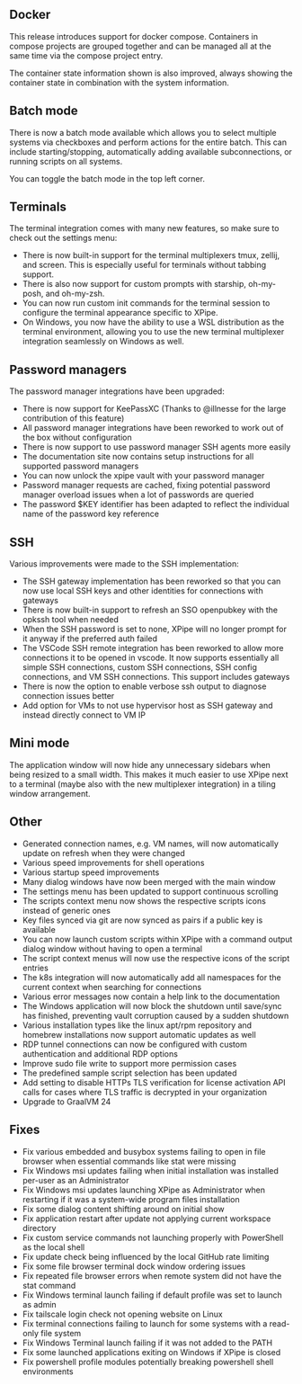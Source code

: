 ## Docker

This release introduces support for docker compose. Containers in compose projects are grouped together and can be managed all at the same time via the compose project entry.

The container state information shown is also improved, always showing the container state in combination with the system information.

## Batch mode

There is now a batch mode available which allows you to select multiple systems via checkboxes and perform actions for the entire batch. This can include starting/stopping, automatically adding available subconnections, or running scripts on all systems.

You can toggle the batch mode in the top left corner.

## Terminals

The terminal integration comes with many new features, so make sure to check out the settings menu:
- There is now built-in support for the terminal multiplexers tmux, zellij, and screen. This is especially useful for terminals without tabbing support.
- There is also now support for custom prompts with starship, oh-my-posh, and oh-my-zsh.
- You can now run custom init commands for the terminal session to configure the terminal appearance specific to XPipe.
- On Windows, you now have the ability to use a WSL distribution as the terminal environment, allowing you to use the new terminal multiplexer integration seamlessly on Windows as well.

## Password managers

The password manager integrations have been upgraded:
- There is now support for KeePassXC (Thanks to @illnesse for the large contribution of this feature)
- All password manager integrations have been reworked to work out of the box without configuration
- There is now support to use password manager SSH agents more easily
- The documentation site now contains setup instructions for all supported password managers
- You can now unlock the xpipe vault with your password manager
- Password manager requests are cached, fixing potential password manager overload issues when a lot of passwords are queried
- The password $KEY identifier has been adapted to reflect the individual name of the password key reference

## SSH

Various improvements were made to the SSH implementation:
- The SSH gateway implementation has been reworked so that you can now use local SSH keys and other identities for connections with gateways
- There is now built-in support to refresh an SSO openpubkey with the opkssh tool when needed
- When the SSH password is set to none, XPipe will no longer prompt for it anyway if the preferred auth failed
- The VSCode SSH remote integration has been reworked to allow more connections it to be opened in vscode. It now supports essentially all simple SSH connections, custom SSH connections, SSH config connections, and VM SSH connections. This support includes gateways
- There is now the option to enable verbose ssh output to diagnose connection issues better
- Add option for VMs to not use hypervisor host as SSH gateway and instead directly connect to VM IP

## Mini mode

The application window will now hide any unnecessary sidebars when being resized to a small width. This makes it much easier to use XPipe next to a terminal (maybe also with the new multiplexer integration) in a tiling window arrangement.

## Other

- Generated connection names, e.g. VM names, will now automatically update on refresh when they were changed
- Various speed improvements for shell operations
- Various startup speed improvements
- Many dialog windows have now been merged with the main window
- The settings menu has been updated to support continuous scrolling
- The scripts context menu now shows the respective scripts icons instead of generic ones
- Key files synced via git are now synced as pairs if a public key is available
- You can now launch custom scripts within XPipe with a command output dialog window without having to open a terminal
- The script context menus will now use the respective icons of the script entries
- The k8s integration will now automatically add all namespaces for the current context when searching for connections
- Various error messages now contain a help link to the documentation
- The Windows application will now block the shutdown until save/sync has finished, preventing vault corruption caused by a sudden shutdown
- Various installation types like the linux apt/rpm repository and homebrew installations now support automatic updates as well
- RDP tunnel connections can now be configured with custom authentication and additional RDP options
- Improve sudo file write to support more permission cases
- The predefined sample script selection has been updated
- Add setting to disable HTTPs TLS verification for license activation API calls for cases where TLS traffic is decrypted in your organization
- Upgrade to GraalVM 24

## Fixes

- Fix various embedded and busybox systems failing to open in file browser when essential commands like stat were missing
- Fix Windows msi updates failing when initial installation was installed per-user as an Administrator
- Fix Windows msi updates launching XPipe as Administrator when restarting if it was a system-wide program files installation
- Fix some dialog content shifting around on initial show
- Fix application restart after update not applying current workspace directory
- Fix custom service commands not launching properly with PowerShell as the local shell
- Fix update check being influenced by the local GitHub rate limiting
- Fix some file browser terminal dock window ordering issues
- Fix repeated file browser errors when remote system did not have the stat command
- Fix Windows terminal launch failing if default profile was set to launch as admin
- Fix tailscale login check not opening website on Linux
- Fix terminal connections failing to launch for some systems with a read-only file system
- Fix Windows Terminal launch failing if it was not added to the PATH
- Fix some launched applications exiting on Windows if XPipe is closed
- Fix powershell profile modules potentially breaking powershell shell environments
